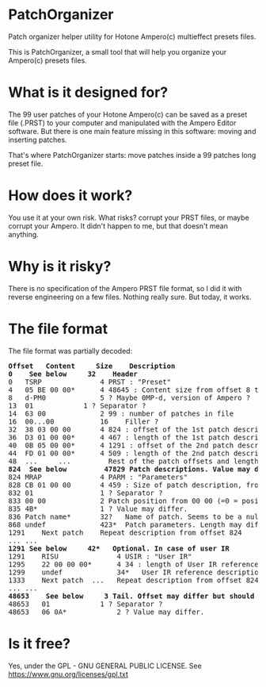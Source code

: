 # PatchOrganizer
Patch organizer helper utility for Hotone Ampero(c) multieffect presets files.

This is PatchOrganizer, a small tool that will help you organize your Ampero(c) presets files.

# What is it designed for?

The 99 user patches of your Hotone Ampero(c) can be saved as a preset file (.PRST) to your computer and manipulated with the Ampero Editor software.
But there is one main feature missing in this software: moving and inserting patches.

That's where PatchOrganizer starts: move patches inside a 99 patches long preset file.

# How does it work?

You use it at your own risk.
What risks? corrupt your PRST files, or maybe corrupt your Ampero.
It didn't happen to me, but that doesn't mean anything.

# Why is it risky?

There is no specification of the Ampero PRST file format, so I did it with reverse engineering on a few files. Nothing really sure.
But today, it works.

# The file format

The file format was partially decoded:

<pre>
<b>Offset	Content 	Size	Description</b>
<b>0	See below 	  32	Header</b>
0	TSRP              4	PRST : "Preset"
4	05 BE 00 00*      4	48645 : Content size from offset 8 to 3 bytes before end of file (see Tail section). Value may differ but should be (filesize - 8 - 3)
8	d-PM0 	          5	? Maybe 0MP-d, version of Ampero ?
13	01	          1	? Separator ?
14	63 00 	          2	99 : number of patches in file
16	00...00	          16	Filler ?
32	38 03 00 00 	  4	824 : offset of the 1st patch description
36	D3 01 00 00*      4	467 : length of the 1st patch description. Value may differ : 467 for builtin IR, other for User IR.
40	0B 05 00 00*      4	1291 : offset of the 2nd patch description (value may differ)
44	FD 01 00 00*      4	509 : length of the 2nd patch description (value may differ)
48	... 	...	        Rest of the patch offsets and lengths
<b>824	See below         47829	Patch descriptions. Value may differ but should be (filesize - 824 - 3)</b>
824	MRAP  	          4	PARM : "Parameters"
828	CB 01 00 00 	  4	459 : Size of patch description, from next offset to next patch description or to user IR if any.
832	01  	          1	? Separator ?
833	00 00 	          2	Patch position from 00 00 (=0 = position 1-1) to 63 00 (=99 = 33-3). Changing this value affects the ordering of the patch in Ampero.
835	4B* 	          1	? Value may differ.
836	Patch name*  	  32?	Name of patch. Seems to be a null terminated string (to be confirmed). Value may differ.
868	undef 	          423*	Patch parameters. Length may differ but should be (sizeOfPatchDescription - 1 - 2 - 1 - 32)
1291	Next patch	  Repeat description from offset 824
... ...
<b>1291	See below	  42*	Optional. In case of user IR</b>
1291	RISU	          4	USIR : "User IR"
1295	22 00 00 00*      4	34 : length of User IR reference description. Value may differ.
1299	undef             34*	User IR reference description. Length may differ
1333	Next patch	...   Repeat description from offset 824
... ...
<b>48653	See below	  3	Tail. Offset may differ but should be (filesize-3)</b>
48653	01	          1	? Separator ?
48653	06 0A*	          2	? Value may differ.
</pre>

# Is it free?

Yes, under the GPL - GNU GENERAL PUBLIC LICENSE.
See https://www.gnu.org/licenses/gpl.txt
